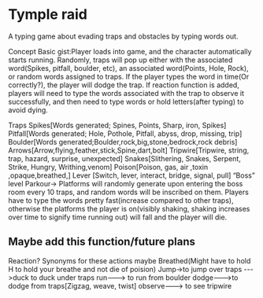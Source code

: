 
# Tymple raid
A typing game about evading traps and obstacles by typing words out.


Concept
Basic gist:Player loads into game, and the character automatically starts running. Randomly, traps will pop up either with the associated word(Spikes, pitfall, boulder, etc), an associated word(Points, Hole, Rock), or random words assigned to traps. If the player types the word in time(Or correctly?), the player will dodge the trap. If reaction function  is added, players will need to type the words associated with the trap to observe it successfully, and then need to type words or hold letters(after typing) to avoid dying.

Traps
Spikes[Words generated; Spines, Points, Sharp, iron, Spikes]
Pitfall[Words generated; Hole, Pothole, Pitfall, abyss, drop, missing, trip]
Boulder[Words generated;Boulder,rock,big,stone,bedrock,rock debris]
Arrows[Arrow,flying,feather,stick,Spine,dart,bolt]
Tripwire[Tripwire, string, trap, hazard, surprise, unexpected]
Snakes[Slithering, Snakes, Serpent, Strike, Hungry, Writhing,venom]
Poison[Poison, gas, air ,toxin ,opaque,breathed,]
Lever [Switch, lever, interact, bridge, signal, pull]
“Boss” level
Parkour→ Platforms will randomly generate upon entering the  boss room every 10 traps, and random words will be inscribed on them. Players have to type the words pretty fast(increase compared to other traps), otherwise the platforms the player is on(visibly shaking, shaking increases over time to signify time running out) will fall and the player will die.

 ## Maybe add this function/future plans
Reaction?
Synonyms for these actions maybe
Breathed(Might have to hold H to hold your breathe and not die of poision)
Jump→to jump over traps 
--->duck to duck under traps
run---> to run from boulder
dodge--->to dodge from traps[Zigzag, weave, twist]
observe---> to see tripwire
